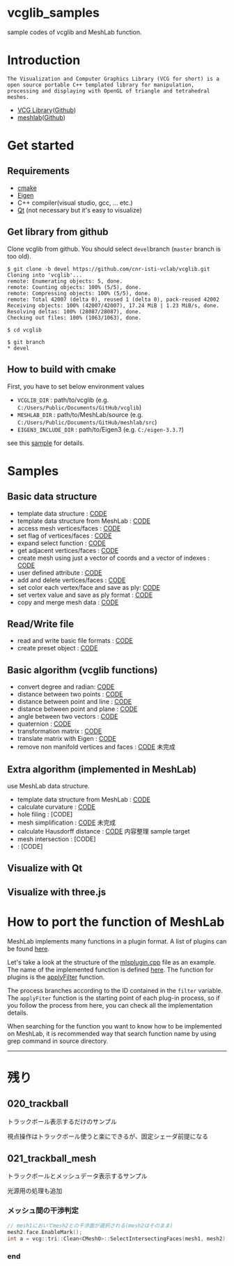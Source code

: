 # vcglib_samples
sample codes of vcglib and MeshLab function.

# Introduction

```
The Visualization and Computer Graphics Library (VCG for short) is a open source portable C++ templated library for manipulation, processing and displaying with OpenGL of triangle and tetrahedral meshes.
```

- [VCG Library](http://vcg.isti.cnr.it/vcglib/)([Github](https://github.com/cnr-isti-vclab/vcglib))
- [meshlab](https://www.meshlab.net/)([Github](https://github.com/cnr-isti-vclab/meshlab))

# Get started

## Requirements

- [cmake](https://cmake.org/)
- [Eigen](http://eigen.tuxfamily.org/index.php?title=Main_Page)
- C++ compiler(visual studio, gcc, ... etc.)
- [Qt](https://www.qt.io/jp) (not necessary but it's easy to visualize)

## Get library from github

Clone vcglib from github. You should select `devel`branch (`master` branch is too old).

```shell
$ git clone -b devel https://github.com/cnr-isti-vclab/vcglib.git
Cloning into 'vcglib'...
remote: Enumerating objects: 5, done.
remote: Counting objects: 100% (5/5), done.
remote: Compressing objects: 100% (5/5), done.
remote: Total 42007 (delta 0), reused 1 (delta 0), pack-reused 42002
Receiving objects: 100% (42007/42007), 17.24 MiB | 1.23 MiB/s, done.
Resolving deltas: 100% (28087/28087), done.
Checking out files: 100% (1063/1063), done.

$ cd vcglib

$ git branch
* devel
```

## How to build with cmake

First, you have to set below environment values

- `VCGLIB_DIR` : path/to/vcglib (e.g. `C:/Users/Public/Documents/GitHub/vcglib`)
- `MESHLAB_DIR` : path/to/MeshLab/source (e.g. `C:/Users/Public/Documents/GitHub/meshlab/src`)
- `EIGEN3_INCLUDE_DIR` : path/to/Eigen3 (e.g. `C:/eigen-3.3.7`)

see this [sample](./samples/hello_mesh) for details.

# Samples

## Basic data structure

- template data structure : [CODE](./samples/template)
- template data structure from MeshLab : [CODE](./samples/template_meshlab)
- access mesh vertices/faces : [CODE](./samples/iterator)
- set flag of vertices/faces : [CODE](./samples/flags)
- expand select function : [CODE](./samples/expand_select)
- get adjacent vertices/faces : [CODE](./samples/adjacent)
-  create mesh using just a vector of coords and a vector of indexes : [CODE](./samples/create_mesh_manually)
-  user defined attribute : [CODE](./samples/user_defined_attr)
-  add and delete vertices/faces : [CODE](./samples/add_del_vert_face)
-  set color each vertex/face and save as ply: [CODE](./samples/set_color)
-  set vertex value and save as ply format : [CODE](./samples/ply_with_vert_value)
-  copy and merge mesh data : [CODE](samples/copy_mesh)



## Read/Write file

-  read and write basic file formats :  [CODE](./samples/read_write_file)
-  create preset object : [CODE](./samples/create_preset_obj)




## Basic algorithm (vcglib functions)

-  convert degree and radian: [CODE](./samples/conv_deg_and_rad)
-  distance between two points : [CODE](./samples/dist_two_points)
-  distance between point and line : [CODE](./samples/dist_point_line)
-  distance between point and plane : [CODE](./samples/dist_point_plane)
-  angle between two vectors : [CODE](./samples/angle_two_vector)
-  quaternion : [CODE](./samples/quaternion)
-  transformation matrix : [CODE](./samples/transformation_matrix)
-  translate matrix with Eigen : [CODE](./samples/matrix_with_eigen)
-  remove non manifold vertices and faces : [CODE](samples/remove_non_manifold) 未完成



## Extra algorithm (implemented in MeshLab)

use MeshLab data structure.

-  template data structure from MeshLab : [CODE](./samples/template_meshlab)
-  calculate curvature : [CODE](samples/curvature)
-  hole filing : [CODE]
-  mesh simplification : [CODE](samples/simplification) 未完成
-  calculate Hausdorff distance : [CODE](samples/Hausdorff_distance) 内容整理 sample target
-  mesh intersection : [CODE]
-  : [CODE]



## Visualize with Qt



## Visualize with three.js





# How to port the function of MeshLab

MeshLab implements many functions in a plugin format.
A list of plugins can be found [here](https://github.com/cnr-isti-vclab/meshlab/tree/master/src/meshlabplugins).

Let's take a look at the structure of the [mlsplugin.cpp](https://github.com/cnr-isti-vclab/meshlab/blob/master/src/meshlabplugins/filter_mls/mlsplugin.cpp) file as an example.
The name of the implemented function is defined [here](https://github.com/cnr-isti-vclab/meshlab/blob/master/src/meshlabplugins/filter_mls/mlsplugin.cpp#L87:#L96).
The function for plugins is the [applyFilter](https://github.com/cnr-isti-vclab/meshlab/blob/master/src/meshlabplugins/filter_mls/mlsplugin.cpp#L360) function.

The process branches according to the ID contained in the `filter` variable.
The `applyFiter` function is the starting point of each plug-in process, so if you follow the process from here, you can check all the implementation details.

When searching for the function you want to know how to be implemented on MeshLab, it is recommended way that search function name by using grep command in source directory.

---

# 残り

## 020_trackball

トラックボール表示するだけのサンプル

視点操作はトラックボール使うと楽にできるが、固定シェーダ前提になる

## 021_trackball_mesh

トラックボールとメッシュデータ表示するサンプル

光源用の処理も追加

### メッシュ間の干渉判定

```cpp
// mesh1においてmesh2との干渉面が選択される(mesh2はそのまま)
mesh2.face.EnableMark();
int a = vcg::tri::Clean<CMeshO>::SelectIntersectingFaces(mesh1, mesh2);
```

### end




